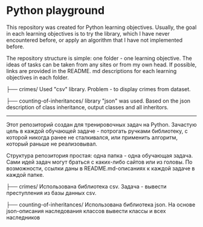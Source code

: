 # Python playground

This repository was created for Python learning objectives. Usually, the goal in each  learning objectives is to try the library, which I have never encountered before, or apply an algorithm that I have not implemented before.

The repository structure is simple: one folder - one  learning objective.
The ideas of tasks can be taken from any sites or from my own head. If possible, links are provided in the README. md descriptions for each  learning objectives in each folder.

├── crimes/ Used "csv" library. Problem - to display crimes from dataset.

├── counting-of-inheritances/ library "json" was used. Based on the json description of class inheritance, output classes and all inheritors.
________________

Этот репозиторий создан для тренировочных задач на Python. Зачастую цель в каждой обучающей задаче - потрогать ручками библиотеку, с которой никогда ранее не сталкивался, или применить алгоритм, который раньше не реализовывал.

Структура репозитория простая: одна папка - одна обучающая задача. 
Сами идей задач могут браться с каких-либо сайтов или из головы. По возможности, ссылки даны в README.md-описаниях к каждой задаче в каждой папке.

├── crimes/ Использована библиотека csv. Задача - вывести преступления из базы данных csv.

├── counting-of-inheritances/ Использована библиотека json. На основе json-описания наследования классов вывести классы и всех наследников

